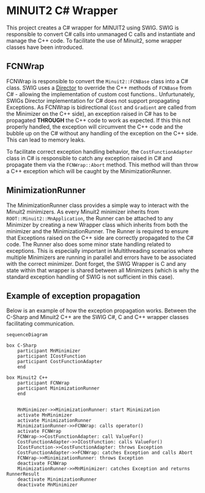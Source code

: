 ﻿# MINUIT2 C# Wrapper
This project creates a C# wrapper for MINUIT2 using SWIG.
SWIG is responsible to convert C# calls into unmanaged C calls and instantiate and manage the C++ code.
To facilitate the use of Minuit2, some wrapper classes have been introduced.

## FCNWrap
FCNWrap is responsible to convert the `Minuit2::FCNBase` class into a C# class.
SWIG uses a [Director](https://www.swig.org/Doc4.0/SWIGPlus.html#SWIGPlus_director_classes_introduction) to override the C++ methods of `FCNBase` from C# - allowing the implementation of custom cost functions..
Unfurtunately, SWIGs Director implementation for C# does not support propagating Exceptions. As FCNWrap is bidirectional (`Cost` and `Gradient` are called from the Minimizer on the C++ side), an exception raised in C# has to be propagated **THROUGH** the C++ code to work as expected.
If this this not properly handled, the exception will circumvent the C++ code and the bubble up on the C# without any handling of the exception on the C++ side. This can lead to memory leaks.

To facilitate correct exception handling behavior, the `CostFunctionAdapter` class in C# is responsible to catch any exception raised in C# and propagate them via the ``FCNWrap::Abort`` method. This method will than throw a C++ exception which will be caught by the MinimizationRunner.


## MinimizationRunner
The MinimizationRunner class provides a simple way to interact with the Minuit2 minimizers. As every Minuit2 minimizer inherits from `ROOT::Minuit2::MnApplication`,
the Runner can be attached to any Minimizer by creating a new Wrapper class which inherits from both the minimizer and the MinimizationRunner.
The Runner is required to ensure that Exceptions raised on the C++ side are correctly propagated to the C# code.
The Runner also does some minor state handling related to exceptions. This is especially important in Multithreading scenarios where multiple Minimizers are running in parallel and errors have to be associated with the correct minimizer.
Dont forget, the SWIG Wrapper is C and any state within that wrapper is shared between all Minimizers (which is why the standard exception handling of SWIG is not sufficient in this case).


## Example of exception propagation

Below is an example of how the exception propagation works. Between the C-Sharp and Minuit2 C++ are the SWIG C#, C and C++ wrapper classes facilitating communication.

``` mermaid
sequenceDiagram

box C-Sharp
    participant MnMinimizer
    participant ICostFunction
    participant CostFunctionAdapter
    end

box Minuit2 C++
    participant FCNWrap
    participant MinimizationRunner
    end


    MnMinimizer->>MinimizationRunner: start Minimization
    activate MnMinimizer
    activate MinimizationRunner
    MinimizationRunner->>FCNWrap: calls operator()
    activate FCNWrap
    FCNWrap->>CostFunctionAdapter: call ValueFor()
    CostFunctionAdapter->>ICostFunction: calls ValueFor()
    ICostFunction->>CostFunctionAdapter: throws Exception
    CostFunctionAdapter->>FCNWrap: catches Exception and calls Abort
    FCNWrap->>MinimizationRunner: throws Exception
    deactivate FCNWrap
    MinimizationRunner->>MnMinimizer: catches Exception and returns RunnerResult
    deactivate MinimizationRunner
    deactivate MnMinimizer
```
